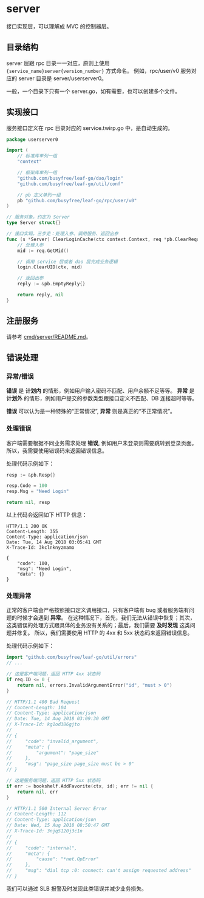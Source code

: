 # server

接口实现层，可以理解成 MVC 的控制器层。

## 目录结构

server 层跟 rpc 目录一一对应，原则上使用 `{service_name}server{version_number}` 方式命名。
例如，rpc/user/v0 服务对应的 server 目录是 server/userserver0。

一般，一个目录下只有一个 server.go，如有需要，也可以创建多个文件。

## 实现接口

服务接口定义在 rpc 目录对应的 service.twirp.go 中，是自动生成的。

```go
package userserver0

import (
	// 标准库单列一组
	"context"

	// 框架库单列一组
	"github.com/busyfree/leaf-go/dao/login"
	"github.com/busyfree/leaf-go/util/conf"

	// pb 定义单列一组
	pb "github.com/busyfree/leaf-go/rpc/user/v0"
)

// 服务对象，约定为 Server
type Server struct{}

// 接口实现，三步走：处理入参、调用服务、返回出参
func (s *Server) ClearLoginCache(ctx context.Context, req *pb.ClearRequest) (*pb.EmptyReply, error) {
	// 处理入参
	mid := req.GetMid()

	// 调用 service 层或者 dao 层完成业务逻辑
	login.ClearUID(ctx, mid)

	// 返回出参
	reply := &pb.EmptyReply{}

	return reply, nil
}
```

## 注册服务

请参考 [cmd/server/README.md](../cmd/server/README.md)。

## 错误处理

### 异常/错误

**错误** 是 __计划内__ 的情形，例如用户输入密码不匹配、用户余额不足等等。
**异常** 是 __计划外__ 的情形，例如用户提交的参数类型跟接口定义不匹配、DB 连接超时等等。

**错误** 可以认为是一种特殊的“正常情况”, **异常** 则是真正的“不正常情况”。

### 处理错误

客户端需要根据不同业务需求处理 **错误**, 例如用户未登录则需要跳转到登录页面。所以，我需要使用错误码来返回错误信息。

处理代码示例如下：

```go
resp := &pb.Resp{}

resp.Code = 100
resp.Msg = "Need Login"

return nil, resp
```

以上代码会返回如下 HTTP 信息：

```
HTTP/1.1 200 OK
Content-Length: 355
Content-Type: application/json
Date: Tue, 14 Aug 2018 03:05:41 GMT
X-Trace-Id: 3kclnknyzmamo

{
    "code": 100,
    "msg": "Need Login",
    "data": {}
}
```

### 处理异常

正常的客户端会严格按照接口定义调用接口，只有客户端有 bug 或者服务端有问题的时候才会遇到 **异常**。
在这种情况下，首先，我们无法从错误中恢复；其次，这类错误的处理方式跟具体的业务没有关系的；最后，我们需要 **及时发现** 这类问题并修复。
所以，我们需要使用 HTTP 的 4xx 和 5xx 状态码来返回错误信息。

处理代码示例如下：

```go
import "github.com/busyfree/leaf-go/util/errors"
// ...

// 这是客户端问题，返回 HTTP 4xx 状态码
if req.ID <= 0 {
	return nil, errors.InvalidArgumentError("id", "must > 0")
}

// HTTP/1.1 400 Bad Request
// Content-Length: 104
// Content-Type: application/json
// Date: Tue, 14 Aug 2018 03:09:30 GMT
// X-Trace-Id: kg1od386gjto
//
// {
//     "code": "invalid_argument",
//     "meta": {
//         "argument": "page_size"
//     },
//     "msg": "page_size page_size must be > 0"
// }

// 这是服务端问题，返回 HTTP 5xx 状态码
if err := bookshelf.AddFavorite(ctx, id); err != nil {
	return nil, err
}

// HTTP/1.1 500 Internal Server Error
// Content-Length: 112
// Content-Type: application/json
// Date: Wed, 15 Aug 2018 08:50:47 GMT
// X-Trace-Id: 3njq5120j3c1n
//
// {
//     "code": "internal",
//     "meta": {
//         "cause": "*net.OpError"
//     },
//     "msg": "dial tcp :0: connect: can't assign requested address"
// }
```

我们可以通过 SLB 报警及时发现此类错误并减少业务损失。
